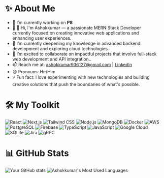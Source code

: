 # ✨ About Me

- 🔭 I’m currently working on **P8**
- 👀 👀 Hi, I'm Ashokkumar — a passionate MERN Stack Developer currently focused on creating innovative web applications and enhancing user experiences.
- 🌱 I’m currently deepening my knowledge in advanced backend development and exploring cloud technologies.
- 💞️  I’m excited to collaborate on impactful projects that involve full-stack web development and API integration..
- 📫 Reach me at: ashokkumar936127@gmail.com | [LinkedIn](https://www.linkedin.com/in/ashokkumar-p-595a45256)
- 😄 Pronouns: He/Him
- ⚡ Fun fact: I love experimenting with new technologies and building creative solutions that push the boundaries of what's possible.

<!---
AshokKumar185/AshokKumar185 is a ✨ special ✨ repository because its `README.md` (this file) appears on your GitHub profile.
You can click the Preview link to take a look at your changes.
--->

# 🛠️ My Toolkit

![React](https://img.shields.io/badge/React-61DAFB?logo=react&logoColor=white&style=for-the-badge)
![Next.js](https://img.shields.io/badge/Next.js-000000?logo=nextdotjs&logoColor=white&style=for-the-badge)
![Tailwind CSS](https://img.shields.io/badge/Tailwind%20CSS-38B2AC?logo=tailwind-css&logoColor=white&style=for-the-badge)
![Node.js](https://img.shields.io/badge/Node.js-339933?logo=nodedotjs&logoColor=white&style=for-the-badge)
![MongoDB](https://img.shields.io/badge/MongoDB-47A248?logo=mongodb&logoColor=white&style=for-the-badge)
![Docker](https://img.shields.io/badge/Docker-2496ED?logo=docker&logoColor=white&style=for-the-badge)
![AWS](https://img.shields.io/badge/AWS-232F3E?logo=amazonaws&logoColor=white&style=for-the-badge)
![PostgreSQL](https://img.shields.io/badge/PostgreSQL-336791?logo=postgresql&logoColor=white&style=for-the-badge)
![Firebase](https://img.shields.io/badge/Firebase-FFCA28?logo=firebase&logoColor=white&style=for-the-badge)
![TypeScript](https://img.shields.io/badge/TypeScript-3178C6?logo=typescript&logoColor=white&style=for-the-badge)
![JavaScript](https://img.shields.io/badge/JavaScript-F7DF1E?logo=javascript&logoColor=black&style=for-the-badge)
![Google Cloud](https://img.shields.io/badge/Google%20Cloud-4285F4?logo=googlecloud&logoColor=white&style=for-the-badge)
![SQLite](https://img.shields.io/badge/SQLite-003B57?logo=sqlite&logoColor=white&style=for-the-badge)
![Jira](https://img.shields.io/badge/Jira-0052CC?logo=jira&logoColor=white&style=for-the-badge)
![gRPC](https://img.shields.io/badge/gRPC-4A154B?logo=grpc&logoColor=white&style=for-the-badge)

# 📊 GitHub Stats
![Your GitHub stats](https://github-readme-stats.vercel.app/api?username=AshokKumar185&show_icons=true&theme=radical)
![Ashokkumar's Most Used Languages](https://github-readme-stats.vercel.app/api/top-langs/?username=AshokKumar185&layout=compact&theme=radical)


